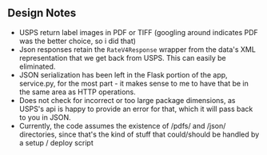 Design Notes
------------

* USPS return label images in PDF or TIFF (googling around indicates PDF was the better choice, so i did that)
* Json responses retain the `RateV4Response` wrapper from the data's XML representation that we get back from USPS.  This can easily be eliminated.
* JSON serialization has been left in the Flask portion of the app, service.py, for the most part - it makes sense to me to have that be in the same area as HTTP operations.
* Does not check for incorrect or too large package dimensions, as USPS's api is happy to provide an error for that, which it will pass back to you in JSON.
* Currently, the code assumes the existence of /pdfs/ and /json/ directories, since that's the kind of stuff that could/should be handled by a setup / deploy script
